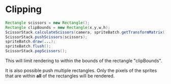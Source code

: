 # Clipping #

```java
Rectangle scissors = new Rectangle();
Rectangle clipBounds = new Rectangle(x,y,w,h);
ScissorStack.calculateScissors(camera, spriteBatch.getTransformMatrix(), clipBounds, scissors);
ScissorStack.pushScissors(scissors);
spriteBatch.draw(...);
spriteBatch.flush();
ScissorStack.popScissors();
```

This will limit rendering to within the bounds of the rectangle "clipBounds".

It is also possible push multiple rectangles. Only the pixels of the sprites that are within <b>all</b> of the rectangles will be rendered.